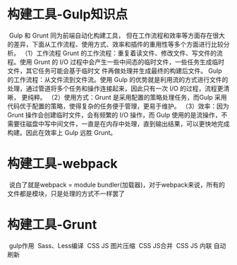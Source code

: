# 构建工具-Gulp知识点

​    Gulp 和 Grunt 同为前端自动化构建工具， 但在工作流程和效率等方面存在很大的差异，下面从工作流程、使用方式、效率和插件的重用性等多个方面进行比较分析。
（1）工作流程
Grunt 的工作流程：重复着读文件、修改文件、写文件的流程。使用 Grunt 的 I/O 过程中会产生一些中间态的临时文件，一些任务生成临时文件，其它任务可能会基于临时文
件再做处理并生成最终的构建后文件。
Gulp 的工作流程：从文件流到文件流。使用 Gulp 的优势就是利用流的方式进行文件的处理，通过管道将多个任务和操作连接起来，因此只有一次 I/O 的过程，流程更清晰，
更纯粹。
（2）使用方式：Grunt 是采用配置的策略处理任务，而Gulp 采用代码优于配置的策略，使得复杂的任务便于管理，更易于维护。
（3）效率：因为 Grunt 操作会创建临时文件，会有频繁的 I/O 操作，而 Gulp 使用的是流操作，不需要往磁盘中写中间文件，一直是在内存中处理，直到输出结果，可以更快地完成构建。因此在效率上 Gulp 远胜 Grunt。

# 构建工具-webpack

​    说白了就是webpack = module bundler(加载器)，对于webpack来说，所有的文件都是模块，只是处理的方式不一样罢了

# 构建工具-Grunt

​    gulp作用
​        Sass、Less编译
​        CSS JS 图片压缩
​        CSS JS合并
​        CSS JS 内联
​        自动刷新